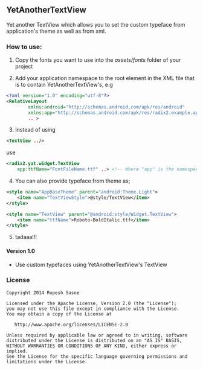 ## YetAnotherTextView

Yet another TextView which allows you to set the custom typeface from application's theme as well as from xml.

### How to use:
1) Copy the fonts you want to use into the _assets/fonts_ folder of your project

2) Add your application namespace to the root element in the XML file that is to contain YetAnotherTextView's, e.g
```xml
<?xml version="1.0" encoding="utf-8"?>
<RelativeLayout
        xmlns:android="http://schemas.android.com/apk/res/android"
        xmlns:app="http://schemas.android.com/apk/res/radix2.example.app"
		.. >
```  

3) Instead of using
```xml
<TextView ../>
```
use
```xml
<radix2.yat.widget.TextView 
	app:ttfName="FontFileName.ttf" ..> <!-- Where "app" is the namespace defined in step 2 -->
```  

4) You can also provide typeface from theme as;
```xml
<style name="AppBaseTheme" parent="android:Theme.Light">
	<item name="TextViewStyle">@style/TextView</item>
</style>

<style name="TextView" parent="@android:style/Widget.TextView">
	<item name="ttfName">Roboto-BoldItalic.ttf</item>
</style>
```
5) tadaaa!!! 		

#### Version 1.0
* Use custom typefaces using YetAnotherTextView's TextView

### License
	Copyright 2014 Rupesh Sasne

    Licensed under the Apache License, Version 2.0 (the "License");
    you may not use this file except in compliance with the License.
    You may obtain a copy of the License at

       http://www.apache.org/licenses/LICENSE-2.0

    Unless required by applicable law or agreed to in writing, software
    distributed under the License is distributed on an "AS IS" BASIS,
    WITHOUT WARRANTIES OR CONDITIONS OF ANY KIND, either express or implied.
    See the License for the specific language governing permissions and
    limitations under the License.
